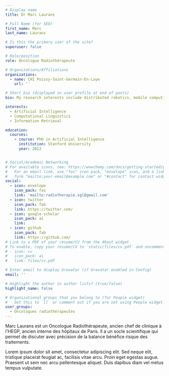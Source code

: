 ```yaml
---
# Display name
title: Dr Marc Laurans

# Full Name (for SEO)
first_name: Marc
last_name: Laurans

# Is this the primary user of the site?
superuser: false

# Role/position
role: Oncologue Radiothérapeute

# Organizations/Affiliations
organizations:
  - name: CHI Poissy-Saint-Germain-En-Laye
    url: ''

# Short bio (displayed in user profile at end of posts)
bio: My research interests include distributed robotics, mobile computing and programmable matter.

interests:
  - Artificial Intelligence
  - Computational Linguistics
  - Information Retrieval

education:
  courses:
    - course: PhD in Artificial Intelligence
      institution: Stanford University
      year: 2012


# Social/Academic Networking
# For available icons, see: https://wowchemy.com/docs/getting-started/page-builder/#icons
#   For an email link, use "fas" icon pack, "envelope" icon, and a link in the
#   form "mailto:your-email@example.com" or "#contact" for contact widget.
social:
  - icon: envelope
    icon_pack: fas
    link: 'mailto:radiotherapie.sgl@gmail.com'
  - icon: twitter
    icon_pack: fab
    link: https://twitter.com/
  - icon: google-scholar
    icon_pack: ai
    link: 
  - icon: github
    icon_pack: fab
    link: https://github.com/
# Link to a PDF of your resume/CV from the About widget.
# To enable, copy your resume/CV to `static/files/cv.pdf` and uncomment the lines below.
# - icon: cv
#   icon_pack: ai
#   link: files/cv.pdf

# Enter email to display Gravatar (if Gravatar enabled in Config)
email: ''

# Highlight the author in author lists? (true/false)
highlight_name: false

# Organizational groups that you belong to (for People widget)
#   Set this to `[]` or comment out if you are not using People widget.
user_groups:
  - Oncologues radiothérapeutes
---
```


Marc Laurans est un Oncologue Radiothérapeute, ancien chef de clinique à l'HEGP, ancien interne des hôpitaux de Paris. Il a un socle scientifique qui permet de discuter avec précision de la balance bénéfice risque des traitements.

Lorem ipsum dolor sit amet, consectetur adipiscing elit. Sed neque elit, tristique placerat feugiat ac, facilisis vitae arcu. Proin eget egestas augue. Praesent ut sem nec arcu pellentesque aliquet. Duis dapibus diam vel metus tempus vulputate.
